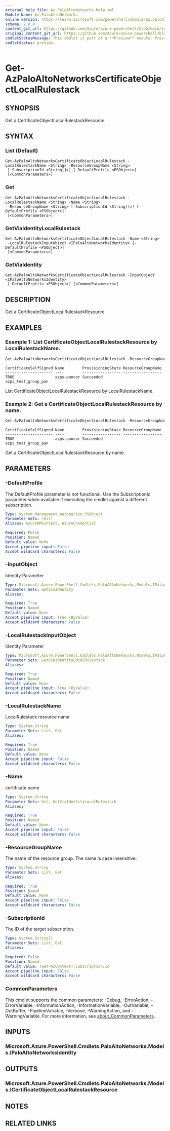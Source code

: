 ```yaml
---
external help file: Az.PaloAltoNetworks-help.xml
Module Name: Az.PaloAltoNetworks
online version: https://learn.microsoft.com/powershell/module/az.paloaltonetworks/get-azpaloaltonetworkscertificateobjectlocalrulestack
schema: 2.0.0
content_git_url: https://github.com/Azure/azure-powershell/blob/main/src/PaloAltoNetworks/PaloAltoNetworks/help/Get-AzPaloAltoNetworksCertificateObjectLocalRulestack.md
original_content_git_url: https://github.com/Azure/azure-powershell/blob/main/src/PaloAltoNetworks/PaloAltoNetworks/help/Get-AzPaloAltoNetworksCertificateObjectLocalRulestack.md
cmdletStatusMessage: This cmdlet is part of a **Preview** module. Preview versions aren't recommended for use in production environments. For more information, see https://aka.ms/azps-refstatus.
cmdletStatus: preview
---
```

# Get-AzPaloAltoNetworksCertificateObjectLocalRulestack

## SYNOPSIS
Get a CertificateObjectLocalRulestackResource

## SYNTAX

### List (Default)
```
Get-AzPaloAltoNetworksCertificateObjectLocalRulestack -LocalRulestackName <String> -ResourceGroupName <String>
 [-SubscriptionId <String[]>] [-DefaultProfile <PSObject>]
 [<CommonParameters>]
```

### Get
```
Get-AzPaloAltoNetworksCertificateObjectLocalRulestack -LocalRulestackName <String> -Name <String>
 -ResourceGroupName <String> [-SubscriptionId <String[]>] [-DefaultProfile <PSObject>]
 [<CommonParameters>]
```

### GetViaIdentityLocalRulestack
```
Get-AzPaloAltoNetworksCertificateObjectLocalRulestack -Name <String>
 -LocalRulestackInputObject <IPaloAltoNetworksIdentity> [-DefaultProfile <PSObject>]
 [<CommonParameters>]
```

### GetViaIdentity
```
Get-AzPaloAltoNetworksCertificateObjectLocalRulestack -InputObject <IPaloAltoNetworksIdentity>
 [-DefaultProfile <PSObject>] [<CommonParameters>]
```

## DESCRIPTION
Get a CertificateObjectLocalRulestackResource

## EXAMPLES

### Example 1: List CertificateObjectLocalRulestackResource by LocalRulestackName.
```powershell
Get-AzPaloAltoNetworksCertificateObjectLocalRulestack -ResourceGroupName azps_test_group_pan -LocalRulestackName azps-panlr
```

```output
CertificateSelfSigned Name        ProvisioningState ResourceGroupName
--------------------- ----        ----------------- -----------------
TRUE                  azps-pancor Succeeded         azps_test_group_pan
```

List CertificateObjectLocalRulestackResource by LocalRulestackName.

### Example 2: Get a CertificateObjectLocalRulestackResource by name.
```powershell
Get-AzPaloAltoNetworksCertificateObjectLocalRulestack -ResourceGroupName azps_test_group_pan -LocalRulestackName azps-panlr -Name azps-pancor
```

```output
CertificateSelfSigned Name        ProvisioningState ResourceGroupName
--------------------- ----        ----------------- -----------------
TRUE                  azps-pancor Succeeded         azps_test_group_pan
```

Get a CertificateObjectLocalRulestackResource by name.

## PARAMETERS

### -DefaultProfile
The DefaultProfile parameter is not functional.
Use the SubscriptionId parameter when available if executing the cmdlet against a different subscription.

```yaml
Type: System.Management.Automation.PSObject
Parameter Sets: (All)
Aliases: AzureRMContext, AzureCredential

Required: False
Position: Named
Default value: None
Accept pipeline input: False
Accept wildcard characters: False
```

### -InputObject
Identity Parameter

```yaml
Type: Microsoft.Azure.PowerShell.Cmdlets.PaloAltoNetworks.Models.IPaloAltoNetworksIdentity
Parameter Sets: GetViaIdentity
Aliases:

Required: True
Position: Named
Default value: None
Accept pipeline input: True (ByValue)
Accept wildcard characters: False
```

### -LocalRulestackInputObject
Identity Parameter

```yaml
Type: Microsoft.Azure.PowerShell.Cmdlets.PaloAltoNetworks.Models.IPaloAltoNetworksIdentity
Parameter Sets: GetViaIdentityLocalRulestack
Aliases:

Required: True
Position: Named
Default value: None
Accept pipeline input: True (ByValue)
Accept wildcard characters: False
```

### -LocalRulestackName
LocalRulestack resource name

```yaml
Type: System.String
Parameter Sets: List, Get
Aliases:

Required: True
Position: Named
Default value: None
Accept pipeline input: False
Accept wildcard characters: False
```

### -Name
certificate name

```yaml
Type: System.String
Parameter Sets: Get, GetViaIdentityLocalRulestack
Aliases:

Required: True
Position: Named
Default value: None
Accept pipeline input: False
Accept wildcard characters: False
```

### -ResourceGroupName
The name of the resource group.
The name is case insensitive.

```yaml
Type: System.String
Parameter Sets: List, Get
Aliases:

Required: True
Position: Named
Default value: None
Accept pipeline input: False
Accept wildcard characters: False
```

### -SubscriptionId
The ID of the target subscription.

```yaml
Type: System.String[]
Parameter Sets: List, Get
Aliases:

Required: False
Position: Named
Default value: (Get-AzContext).Subscription.Id
Accept pipeline input: False
Accept wildcard characters: False
```

### CommonParameters
This cmdlet supports the common parameters: -Debug, -ErrorAction, -ErrorVariable, -InformationAction, -InformationVariable, -OutVariable, -OutBuffer, -PipelineVariable, -Verbose, -WarningAction, and -WarningVariable. For more information, see [about_CommonParameters](http://go.microsoft.com/fwlink/?LinkID=113216).

## INPUTS

### Microsoft.Azure.PowerShell.Cmdlets.PaloAltoNetworks.Models.IPaloAltoNetworksIdentity

## OUTPUTS

### Microsoft.Azure.PowerShell.Cmdlets.PaloAltoNetworks.Models.ICertificateObjectLocalRulestackResource

## NOTES

## RELATED LINKS

